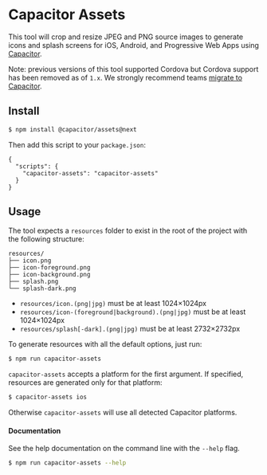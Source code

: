 # Capacitor Assets

This tool will crop and resize JPEG and PNG source images to generate icons and splash screens for iOS, Android, and Progressive Web Apps using [Capacitor](https://capacitorjs.com/).

Note: previous versions of this tool supported Cordova but Cordova support has been removed as of `1.x`. We strongly recommend teams [migrate to Capacitor](https://capacitorjs.com/docs/cordova/migrating-from-cordova-to-capacitor).

## Install

```bash
$ npm install @capacitor/assets@next
```

Then add this script to your `package.json`:

```
{
  "scripts": {
    "capacitor-assets": "capacitor-assets"
  }
}
```

## Usage

The tool expects a `resources` folder to exist in the root of the project with the following structure:

```
resources/
├── icon.png
├── icon-foreground.png
├── icon-background.png
├── splash.png
└── splash-dark.png
```

- `resources/icon.(png|jpg)` must be at least 1024×1024px
- `resources/icon-(foreground|background).(png|jpg)` must be at least 1024×1024px
- `resources/splash[-dark].(png|jpg)` must be at least 2732×2732px

To generate resources with all the default options, just run:

```bash
$ npm run capacitor-assets
```

`capacitor-assets` accepts a platform for the first argument. If specified, resources are generated only for that platform:

```bash
$ capacitor-assets ios
```

Otherwise `capacitor-assets` will use all detected Capacitor platforms.

#### Documentation

See the help documentation on the command line with the `--help` flag.

```bash
$ npm run capacitor-assets --help
```
